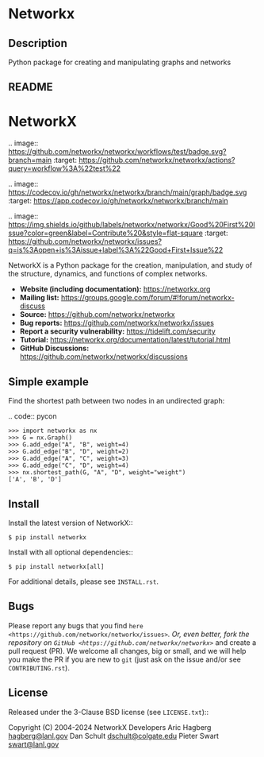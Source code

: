 # Networkx

## Description

Python package for creating and manipulating graphs and networks

## README

NetworkX
========


.. image:: https://github.com/networkx/networkx/workflows/test/badge.svg?branch=main
  :target: https://github.com/networkx/networkx/actions?query=workflow%3A%22test%22

.. image:: https://codecov.io/gh/networkx/networkx/branch/main/graph/badge.svg
   :target: https://app.codecov.io/gh/networkx/networkx/branch/main

.. image:: https://img.shields.io/github/labels/networkx/networkx/Good%20First%20Issue?color=green&label=Contribute%20&style=flat-square
   :target: https://github.com/networkx/networkx/issues?q=is%3Aopen+is%3Aissue+label%3A%22Good+First+Issue%22


NetworkX is a Python package for the creation, manipulation,
and study of the structure, dynamics, and functions
of complex networks.

- **Website (including documentation):** https://networkx.org
- **Mailing list:** https://groups.google.com/forum/#!forum/networkx-discuss
- **Source:** https://github.com/networkx/networkx
- **Bug reports:** https://github.com/networkx/networkx/issues
- **Report a security vulnerability:** https://tidelift.com/security
- **Tutorial:** https://networkx.org/documentation/latest/tutorial.html
- **GitHub Discussions:** https://github.com/networkx/networkx/discussions

Simple example
--------------

Find the shortest path between two nodes in an undirected graph:

.. code:: pycon

    >>> import networkx as nx
    >>> G = nx.Graph()
    >>> G.add_edge("A", "B", weight=4)
    >>> G.add_edge("B", "D", weight=2)
    >>> G.add_edge("A", "C", weight=3)
    >>> G.add_edge("C", "D", weight=4)
    >>> nx.shortest_path(G, "A", "D", weight="weight")
    ['A', 'B', 'D']

Install
-------

Install the latest version of NetworkX::

    $ pip install networkx

Install with all optional dependencies::

    $ pip install networkx[all]

For additional details, please see `INSTALL.rst`.

Bugs
----

Please report any bugs that you find `here <https://github.com/networkx/networkx/issues>`_.
Or, even better, fork the repository on `GitHub <https://github.com/networkx/networkx>`_
and create a pull request (PR). We welcome all changes, big or small, and we
will help you make the PR if you are new to `git` (just ask on the issue and/or
see `CONTRIBUTING.rst`).

License
-------

Released under the 3-Clause BSD license (see `LICENSE.txt`)::

   Copyright (C) 2004-2024 NetworkX Developers
   Aric Hagberg <hagberg@lanl.gov>
   Dan Schult <dschult@colgate.edu>
   Pieter Swart <swart@lanl.gov>
